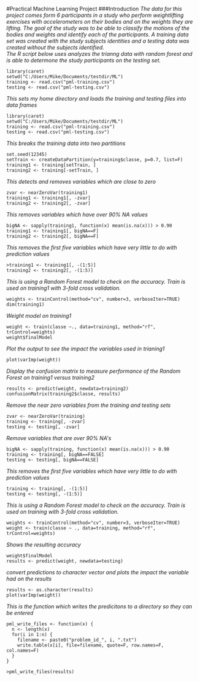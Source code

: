 
#Practical Machine Learning Project
###Introduction
*The data for this project comes form 6 participants in a study who perform weightlifting exercises with accelerometers on their bodies and on the weights they are lifting.  The goal of the study was to be able to classify the motions of the bodies and weights and identify each of the participants.  A training data set was created with the study subjects identities and a testing data was created without the subjects identified.  
The R script below uses analyzes the trianng data with random forest and is able to determone the study participants on the testing set.*

```
library(caret)
setwd("C:/Users/Mike/Documents/testdir/ML")
training <- read.csv("pml-training.csv")
testing <- read.csv("pml-testing.csv")
```

*This sets my home directory and loads the training and testing files into data frames*
```
library(caret)
setwd("C:/Users/Mike/Documents/testdir/ML")
training <- read.csv("pml-training.csv")
testing <- read.csv("pml-testing.csv")
```

*This breaks the training data into two partitions*
```
set.seed(12345)
setTrain <- createDataPartition(y=training$classe, p=0.7, list=F)
training1 <- training[setTrain, ]
training2 <- training[-setTrain, ]
```
*This detects and removes variables which are close to zero* 
```
zvar <- nearZeroVar(training1)
training1 <- training1[, -zvar]
training2 <- training2[, -zvar]
```
*This removes variables which have over 90% NA values*
```
bigNA <- sapply(training1, function(x) mean(is.na(x))) > 0.90
training1 <- training1[, bigNA==F]
training2 <- training2[, bigNA==F]

```
*This removes the first five variables which have very little to do with prediction values*
```
>training1 <- training1[, -(1:5)]
training2 <- training2[, -(1:5)]

```
*This is using a Random Forest model to check on the accuracy. 
Train is used on training1 with 3-fold cross validation.*

```
weights <- trainControl(method="cv", number=3, verboseIter=TRUE)
dim(training1)
```
*Weight model on training1*
```
weight <- train(classe ~., data=training1, method="rf", trControl=weights)
weight$finalModel
```
*Plot the output to see the impact the variables used in trianing1*
```
plot(varImp(weight))
```
*Display the confusion matrix to measure performance of the 
Random Forest on training1 versus training2*
```
results <- predict(weight, newdata=training2)
confusionMatrix(training2$classe, results)
```
*Remove the near zero variables from the training and testing sets*
```
zvar <- nearZeroVar(training)
training <- training[, -zvar]
testing <- testing[, -zvar]
```
*Remove variables that are over 90% NA's*
```
bigNA <- sapply(training, function(x) mean(is.na(x))) > 0.90
training <- training[, bigNA==FALSE]
testing <- testing[, bigNA==FALSE]
```
*This removes the first five variables which have very little to do with prediction values*
```
training <- training[, -(1:5)]
testing <- testing[, -(1:5)]
```
*This is using a Random Forest model to check on the accuracy. 
Train is used on training with 3-fold cross validation.*
```
weights <- trainControl(method="cv", number=3, verboseIter=TRUE)
weight <- train(classe ~ ., data=training, method="rf", trControl=weights)
```
*Shows the resulting accuracy*
```
weight$finalModel
results <- predict(weight, newdata=testing)
```
*convert predictions to character vector and plots the impact the variable had on the results*
```
results <- as.character(results)
plot(varImp(weight))
```
*This is the function which writes the predicitons to a directory so they can be entered*
```
pml_write_files <- function(x) {
  n <- length(x)
  for(i in 1:n) {
    filename <- paste0("problem_id_", i, ".txt")
    write.table(x[i], file=filename, quote=F, row.names=F, col.names=F)
  }
}

>pml_write_files(results)
```

